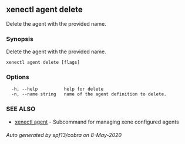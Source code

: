 ## xenectl agent delete

Delete the agent with the provided name.

### Synopsis

Delete the agent with the provided name.

```
xenectl agent delete [flags]
```

### Options

```
  -h, --help          help for delete
  -n, --name string   name of the agent definition to delete.
```

### SEE ALSO

* [xenectl agent](xenectl_agent.md)	 - Subcommand for managing xene configured agents

###### Auto generated by spf13/cobra on 8-May-2020
